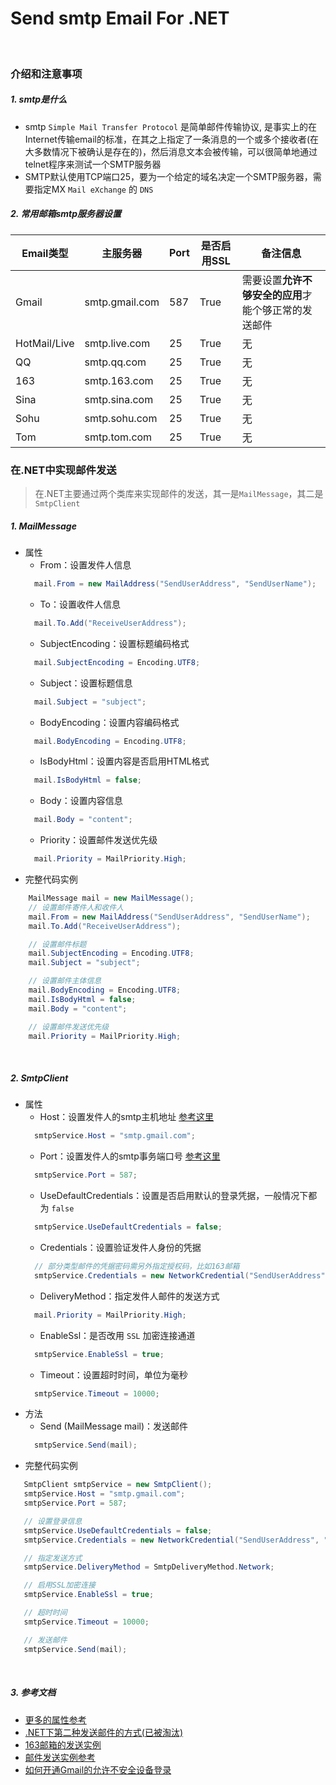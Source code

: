 # Send smtp Email For .NET

<br/>

### 介绍和注意事项

##### 1. smtp是什么
- smtp `Simple Mail Transfer Protocol` 是简单邮件传输协议, 是事实上的在Internet传输email的标准，在其之上指定了一条消息的一个或多个接收者(在大多数情况下被确认是存在的)，然后消息文本会被传输，可以很简单地通过telnet程序来测试一个SMTP服务器
- SMTP默认使用TCP端口25，要为一个给定的域名决定一个SMTP服务器，需要指定MX `Mail eXchange` 的 `DNS`

##### 2. <span id="常用邮箱smtp服务器设置"></span>常用邮箱smtp服务器设置

Email类型|主服务器|Port|是否启用SSL|备注信息
--------|--------------|------------|------------|------------
Gmail|smtp.gmail.com|587|True|需要设置**允许不够安全的应用**才能个够正常的发送邮件
HotMail/Live|smtp.live.com|25|True|无
QQ|smtp.qq.com|25|True|无
163|smtp.163.com|25|True|无
Sina|smtp.sina.com|25|True|无
Sohu|smtp.sohu.com|25|True|无
Tom|smtp.tom.com|25|True|无



### 在.NET中实现邮件发送
 > 在.NET主要通过两个类库来实现邮件的发送，其一是`MailMessage`，其二是`SmtpClient`

##### 1. MailMessage
- 属性
  - From：设置发件人信息
  ```csharp
    mail.From = new MailAddress("SendUserAddress", "SendUserName");
  ```
  - To：设置收件人信息
  ```csharp
    mail.To.Add("ReceiveUserAddress");
  ```
  - SubjectEncoding：设置标题编码格式
  ```csharp
    mail.SubjectEncoding = Encoding.UTF8;
  ```
  - Subject：设置标题信息
  ```csharp
    mail.Subject = "subject";
  ```
  - BodyEncoding：设置内容编码格式
  ```csharp
    mail.BodyEncoding = Encoding.UTF8;
  ```
  - IsBodyHtml：设置内容是否启用HTML格式
  ```csharp
    mail.IsBodyHtml = false;
  ```
  - Body：设置内容信息
  ```csharp
    mail.Body = "content";
  ```
  - Priority：设置邮件发送优先级
  ```csharp
    mail.Priority = MailPriority.High;
  ```
- 完整代码实例
```csharp
    MailMessage mail = new MailMessage();
    // 设置邮件寄件人和收件人
    mail.From = new MailAddress("SendUserAddress", "SendUserName");
    mail.To.Add("ReceiveUserAddress");

    // 设置邮件标题
    mail.SubjectEncoding = Encoding.UTF8;
    mail.Subject = "subject";

    // 设置邮件主体信息
    mail.BodyEncoding = Encoding.UTF8;
    mail.IsBodyHtml = false;
    mail.Body = "content";

    // 设置邮件发送优先级
    mail.Priority = MailPriority.High;
```

<br/>

##### 2. SmtpClient
- 属性
  - Host：设置发件人的smtp主机地址 [参考这里](#常用邮箱smtp服务器设置)
  ```csharp
    smtpService.Host = "smtp.gmail.com";
  ```
  - Port：设置发件人的smtp事务端口号 [参考这里](#常用邮箱smtp服务器设置)
  ```csharp
    smtpService.Port = 587;
  ```
  - UseDefaultCredentials：设置是否启用默认的登录凭据，一般情况下都为 `false`
  ```csharp
    smtpService.UseDefaultCredentials = false;
  ```
  - Credentials：设置验证发件人身份的凭据
  ```csharp
    // 部分类型邮件的凭据密码需另外指定授权码，比如163邮箱
    smtpService.Credentials = new NetworkCredential("SendUserAddress", "SendUserPassWord");
  ```
  - DeliveryMethod：指定发件人邮件的发送方式
  ```csharp
    mail.Priority = MailPriority.High;
  ```
  - EnableSsl：是否改用 `SSL` 加密连接通道
  ```csharp
    smtpService.EnableSsl = true;
  ```
  - Timeout：设置超时时间，单位为毫秒
  ```csharp
    smtpService.Timeout = 10000;
  ```
- 方法
  - Send (MailMessage mail)：发送邮件
  ```csharp
    smtpService.Send(mail);
  ```
- 完整代码实例
```csharp
   SmtpClient smtpService = new SmtpClient();
   smtpService.Host = "smtp.gmail.com";
   smtpService.Port = 587;

   // 设置登录信息
   smtpService.UseDefaultCredentials = false;
   smtpService.Credentials = new NetworkCredential("SendUserAddress", "SendUserPassWord"); // 部分类型邮件的凭据密码需另外指定授权码，比如163邮箱

   // 指定发送方式
   smtpService.DeliveryMethod = SmtpDeliveryMethod.Network;

   // 启用SSL加密连接
   smtpService.EnableSsl = true;

   // 超时时间
   smtpService.Timeout = 10000;

   // 发送邮件
   smtpService.Send(mail);
```

<br/>

##### 3. 参考文档
- [更多的属性参考](https://blog.51cto.com/7798914/1664038)
- [.NET下第二种发送邮件的方式(已被淘汰)](https://www.cnblogs.com/atree/p/smtp-qq-email.html)
- [163邮箱的发送实例](https://www.cnblogs.com/OpenCoder/archive/2010/07/16/1779247.html)
- [邮件发送实例参考](https://www.cnblogs.com/xiaofeixiang/p/3744015.html)
- [如何开通Gmail的允许不安全设备登录](https://blog.csdn.net/zdgdq/article/details/78518508)
